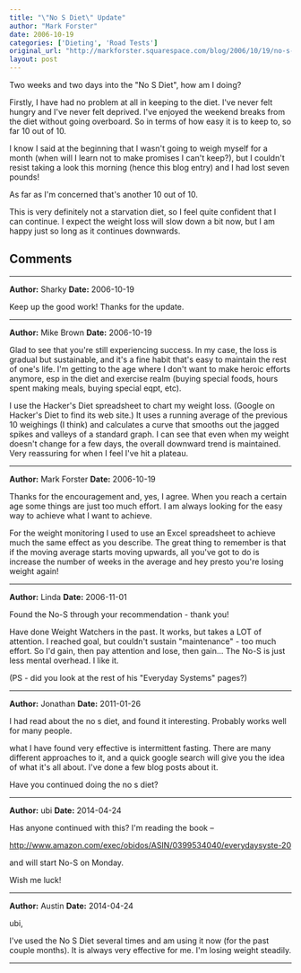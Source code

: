 ```yaml
---
title: "\"No S Diet\" Update"
author: "Mark Forster"
date: 2006-10-19
categories: ['Dieting', 'Road Tests']
original_url: "http://markforster.squarespace.com/blog/2006/10/19/no-s-diet-update.html"
layout: post
---
```


Two weeks and two days into the "No S Diet", how am I doing?

Firstly, I have had no problem at all in keeping to the diet. I've never felt hungry and I've never felt deprived. I've enjoyed the weekend breaks from the diet without going overboard. So in terms of how easy it is to keep to, so far 10 out of 10.

I know I said at the beginning that I wasn't going to weigh myself for a month (when will I learn not to make promises I can't keep?), but I couldn't resist taking a look this morning (hence this blog entry) and I had lost seven pounds!

As far as I'm concerned that's another 10 out of 10.

This is very definitely not a starvation diet, so I feel quite confident that I can continue. I expect the weight loss will slow down a bit now, but I am happy just so long as it continues downwards.


## Comments

---

**Author:** Sharky
**Date:** 2006-10-19

Keep up the good work! Thanks for the update.

---

**Author:** Mike Brown
**Date:** 2006-10-19

Glad to see that you're still experiencing success. In my case, the loss is gradual but sustainable, and it's a fine habit that's easy to maintain the rest of one's life. I'm getting to the age where I don't want to make heroic efforts anymore, esp in the diet and exercise realm (buying special foods, hours spent making meals, buying special eqpt, etc).   
  
I use the Hacker's Diet spreadsheet to chart my weight loss. (Google on Hacker's Diet to find its web site.) It uses a running average of the previous 10 weighings (I think) and calculates a curve that smooths out the jagged spikes and valleys of a standard graph. I can see that even when my weight doesn't change for a few days, the overall downward trend is maintained. Very reassuring for when I feel I've hit a plateau.

---

**Author:** Mark Forster
**Date:** 2006-10-19

Thanks for the encouragement and, yes, I agree. When you reach a certain age some things are just too much effort. I am always looking for the easy way to achieve what I want to achieve.  
  
For the weight monitoring I used to use an Excel spreadsheet to achieve much the same effect as you describe. The great thing to remember is that if the moving average starts moving upwards, all you've got to do is increase the number of weeks in the average and hey presto you're losing weight again!

---

**Author:** Linda
**Date:** 2006-11-01

Found the No-S through your recommendation - thank you!   
  
Have done Weight Watchers in the past. It works, but takes a LOT of attention. I reached goal, but couldn't sustain "maintenance" - too much effort. So I'd gain, then pay attention and lose, then gain... The No-S is just less mental overhead. I like it.  
  
(PS - did you look at the rest of his "Everyday Systems" pages?)

---

**Author:** Jonathan
**Date:** 2011-01-26

I had read about the no s diet, and found it interesting. Probably works well for many people.   
  
what I have found very effective is intermittent fasting. There are many different approaches to it, and a quick google search will give you the idea of what it's all about. I've done a few blog posts about it.  
  
Have you continued doing the no s diet?

---

**Author:** ubi
**Date:** 2014-04-24

Has anyone continued with this? I'm reading the book –  
  
<http://www.amazon.com/exec/obidos/ASIN/0399534040/everydaysyste-20>  
  
and will start No-S on Monday.  
  
Wish me luck!

---

**Author:** Austin
**Date:** 2014-04-24

ubi,  
  
I've used the No S Diet several times and am using it now (for the past couple months). It is always very effective for me. I'm losing weight steadily.

---
